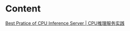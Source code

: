 # Content

[Best Pratice of CPU Inference Server | CPU推理服务实践](https://github.com/jaysontree/misc/blob/main/InferenceCPU/cpuinf.md)
